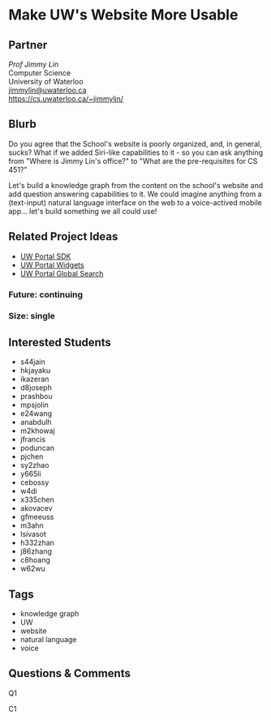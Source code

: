 # Make UW's Website More Usable

## Partner
_Prof Jimmy Lin_  
Computer Science  
University of Waterloo  
jimmylin@uwaterloo.ca  
https://cs.uwaterloo.ca/~jimmylin/  


## Blurb

Do you agree that the School's website is poorly organized, and, in
general, sucks? What if we added Siri-like capabilities to it - so you
can ask anything from "Where is Jimmy Lin's office?" to "What are the
pre-requisites for CS 451?"

Let's build a knowledge graph from the content on the school's website
and add question answering capabilities to it. We could imagine
anything from a (text-input) natural language interface on the web to
a voice-actived mobile app...  let's build something we all could use!


## Related Project Ideas

* [UW Portal SDK](uw-portal-sdk.md)
* [UW Portal Widgets](uw-portal-widgets.md)
* [UW Portal Global Search](uw-portal-global-search.md)

### Future: continuing
### Size: single


## Interested Students
* s44jain
* hkjayaku
* ikazeran
* d8joseph
* prashbou
* mpsjolin
* e24wang
* anabdulh
* m2khowaj
* jfrancis
* poduncan
* pjchen
* sy2zhao
* y665li
* cebossy
* w4di
* x335chen
* akovacev
* gfmeeuss
* m3ahn
* lsivasot
* h332zhan
* j86zhang
* c8hoang
* w62wu

## Tags
* knowledge graph
* UW
* website
* natural language
* voice

## Questions & Comments

Q1

C1
